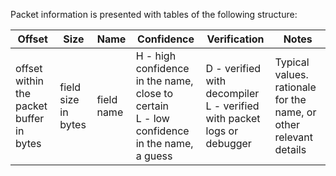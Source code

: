Packet information is presented with tables of the following structure:

| Offset | Size | Name | Confidence | Verification | Notes |
| ---- | ---- | ---- | ---- | ---- | ---- |
| offset within the packet buffer in bytes | field size in bytes | field name | H - high confidence in the name, close to certain<br>L - low confidence in the name, a guess  | D - verified with decompiler<br>L - verified with packet logs or debugger  | Typical values. rationale for the name, or other relevant details |
